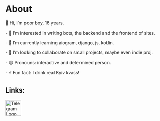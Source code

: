 <h1>About</h1>
<p>👋 Hi, I’m poor boy, 16 years.</p>
<p>- 👀 I’m interested in writing bots, the backend and the frontend of sites.</p>
<p>- 🌱 I’m currently learning aiogram, django, js, kotlin.</p>
<p>- 💞️ I’m looking to collaborate on small projects, maybe even indie proj.</p>
<p>- 😄 Pronouns: interactive and determined person.</p>
<p>- ⚡ Fun fact: I drink real Kyiv kvass!</p>
<h2>Links:</h2>
<div style="display: flex;">
    <a href="https://t.me/nobody_from_nothing" target="_blank">
        <img src="https://github.com/user-attachments/assets/abcb4347-8ea1-4e05-b56e-4d9b513b2c58" 
             alt="Telegram Logo" width="50">
    </a>
</div>
